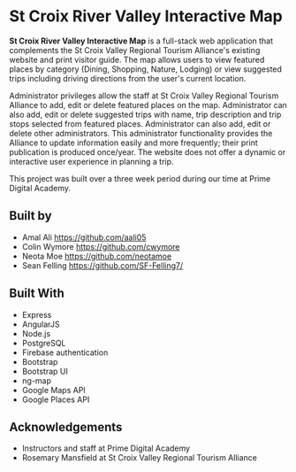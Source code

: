# St Croix River Valley Interactive Map
**St Croix River Valley Interactive Map** is a full-stack web application that complements the St Croix Valley Regional Tourism Alliance's existing website and print visitor guide.  The map allows users to view featured places by category (Dining, Shopping, Nature, Lodging) or view suggested trips including driving directions from the user's current location.

Administrator privileges allow the staff at St Croix Valley Regional Tourism Alliance to add, edit or delete featured places on the map.  Administrator can also add, edit or delete suggested trips with name, trip description and trip stops selected from featured places.  Administrator can also add, edit or delete other administrators.  This administrator functionality provides the Alliance to update information easily and more frequently; their print publication is produced once/year.  The website does not offer a dynamic or interactive user experience in planning a trip.  

This project was built over a three week period during our time at Prime Digital Academy.


## Built by
* Amal Ali https://github.com/aali05
* Colin Wymore https://github.com/cwymore
* Neota Moe https://github.com/neotamoe
* Sean Felling https://github.com/SF-Felling7/


## Built With
* Express
* AngularJS
* Node.js
* PostgreSQL
* Firebase authentication
* Bootstrap
* Bootstrap UI
* ng-map
* Google Maps API
* Google Places API


## Acknowledgements
* Instructors and staff at Prime Digital Academy
* Rosemary Mansfield at St Croix Valley Regional Tourism Alliance

